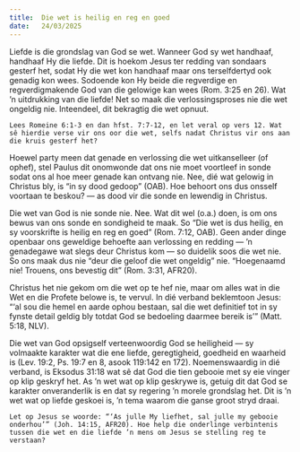 ```yaml
---
title:  Die wet is heilig en reg en goed
date:   24/03/2025
---
```


Liefde is die grondslag van God se wet. Wanneer God sy wet handhaaf, handhaaf Hy die liefde. Dit is hoekom Jesus ter redding van sondaars gesterf het, sodat Hy die wet kon handhaaf maar ons terselfdertyd ook genadig kon wees. Sodoende kon Hy beide die regverdige en regverdigmakende God van die gelowige kan wees (Rom. 3:25 en 26). Wat ’n uitdrukking van die liefde! Net so maak die verlossingsproses nie die wet ongeldig nie. Inteendeel, dit bekragtig die wet opnuut.

`Lees Romeine 6:1-3 en dan hfst. 7:7-12, en let veral op vers 12. Wat sê hierdie verse vir ons oor die wet, selfs nadat Christus vir ons aan die kruis gesterf het?`

Hoewel party meen dat genade en verlossing die wet uitkanselleer (of ophef), stel Paulus dit onomwonde dat ons nie moet voortleef in sonde sodat ons al hoe meer genade kan ontvang nie. Nee, dié wat gelowig in Christus bly, is “in sy dood gedoop” (OAB). Hoe behoort ons dus onsself voortaan te beskou? — as dood vir die sonde en lewendig in Christus.

Die wet van God is nie sonde nie. Nee. Wat dit wel (o.a.) doen, is om ons bewus van ons sonde en sondigheid te maak. So “Die wet is dus heilig, en sy voorskrifte is heilig en reg en goed” (Rom. 7:12, OAB). Geen ander dinge openbaar ons geweldige behoefte aan verlossing en redding — ’n genadegawe wat slegs deur Christus kom — so duidelik soos die wet nie. So ons maak dus nie “deur die geloof die wet ongeldig” nie. “Hoegenaamd nie! Trouens, ons bevestig dit” (Rom. 3:31, AFR20).

Christus het nie gekom om die wet op te hef nie, maar om alles wat in die Wet en die Profete belowe is, te vervul. In dié verband beklemtoon Jesus: “‘al sou die hemel en aarde ophou bestaan, sal die wet definitief tot in sy fynste detail geldig bly totdat God se bedoeling daarmee bereik is’” (Matt. 5:18, NLV).

Die wet van God opsigself verteenwoordig God se heiligheid — sy volmaakte karakter wat die ene liefde, geregtigheid, goedheid en waarheid is (Lev. 19:2, Ps. 19:7 en 8, asook 119:142 en 172). Noemenswaardig in dié verband, is Eksodus 31:18 wat sê dat God die tien gebooie met sy eie vinger op klip geskryf het. As ’n wet wat op klip geskrywe is, getuig dit dat God se karakter onveranderlik is en dat sy regering ’n morele grondslag het. Dit is ’n wet wat op liefde geskoei is, ’n tema waarom die ganse groot stryd draai.

`Let op Jesus se woorde: “‘As julle My liefhet, sal julle my gebooie onderhou’” (Joh. 14:15, AFR20). Hoe help die onderlinge verbintenis tussen die wet en die liefde ’n mens om Jesus se stelling reg te verstaan?`
